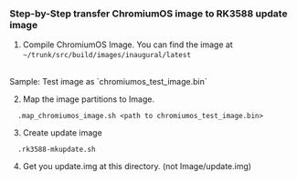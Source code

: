 ### Step-by-Step transfer ChromiumOS image to RK3588 update image

1. Compile ChromiumOS Image. You can find the image at `~/trunk/src/build/images/inaugural/latest` 
 <br>
 Sample: Test image as `chromiumos_test_image.bin`

2. Map the image partitions to Image.

```
  .map_chromiumos_image.sh <path to chromiumos_test_image.bin>
```

3. Create update image

```
  .rk3588-mkupdate.sh
```

4. Get you update.img at this directory. (not Image/update.img)
